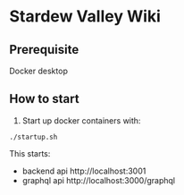 # Stardew Valley Wiki

## Prerequisite

Docker desktop

## How to start

1. Start up docker containers with:

```
./startup.sh
```

This starts:
- backend api http://localhost:3001
- graphql api http://localhost:3000/graphql

